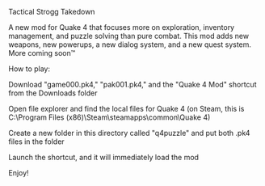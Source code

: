 Tactical Strogg Takedown


A new mod for Quake 4 that focuses more on exploration, inventory management, and puzzle solving than pure combat. This mod adds new weapons, new powerups, a new dialog system, and a new quest system. More coming soon™


How to play:

Download "game000.pk4," "pak001.pk4," and the "Quake 4 Mod" shortcut from the Downloads folder

Open file explorer and find the local files for Quake 4 (on Steam, this is C:\Program Files (x86)\Steam\steamapps\common\Quake 4)

Create a new folder in this directory called "q4puzzle" and put both .pk4 files in the folder

Launch the shortcut, and it will immediately load the mod


Enjoy!
